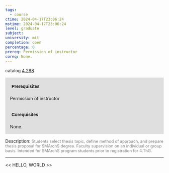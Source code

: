 ```yaml
---
tags:
  - course
ctime: 2024-04-17T23:06:24
mstime: 2024-04-17T23:06:24
level: graduate
subject: 
university: mit
completion: open
percentage: 0
prereq: Permission of instructor
coreq: None.
---
```


catalog [4.288](http://student.mit.edu/catalog/m4b.html#4.288)

<span style="display: block; padding: 15px; background-color: rgb(100, 100, 100, 0.2);"><font id="m_prereq3069_0" style="display: block; font-family: Arial, sans-serif; font-weight: bold; padding: 5px">Prerequisites</font><br><span id="prereq3069_0">Permission of instructor</span></span>
<span style="display: block; padding: 15px; background-color: rgb(100, 100, 100, 0.2);"><font id="m_coreq3069_0" style="display: block; font-family: Arial, sans-serif; font-weight: bold; padding: 5px">Corequisites</font><br><span id="coreq3069_0">None.</span></span>

<font style="">Description:</font>
<font style="color: grey; font-size: 0.8rem;">Students select thesis topic, define method of approach, and prepare thesis proposal for SMArchS degree. Faculty supervision on an individual or group basis. Intended for SMArchS program students prior to registration for 4.ThG.</font>



---

<< HELLO, WORLD >>
